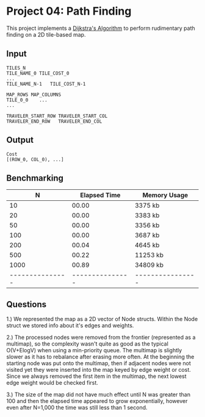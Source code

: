 Project 04: Path Finding
========================

This project implements a [Dijkstra's Algorithm] to perform rudimentary path
finding on a 2D tile-based map.

[Dijkstra's Algorithm]: https://en.wikipedia.org/wiki/Dijkstra%27s_algorithm


Input
-----

    TILES_N
    TILE_NAME_0	TILE_COST_0
    ...
    TILE_NAME_N-1	TILE_COST_N-1

    MAP_ROWS MAP_COLUMNS
    TILE_0_0    ...
    ...

    TRAVELER_START_ROW TRAVELER_START_COL
    TRAVELER_END_ROW   TRAVELER_END_COL

Output
------

    Cost
    [(ROW_0, COL_0), ...]

Benchmarking 
-------------

| N             | Elapsed Time  | Memory Usage   |
|---------------|---------------|----------------|
| 10            | 00.00         | 3375 kb        |
| 20            | 00.00         | 3383 kb        |
| 50            | 00.00         | 3356 kb        |
| 100           | 00.00         | 3687 kb        |
| 200           | 00.04         | 4645 kb        |
| 500           | 00.22         | 11253 kb       |
| 1000          | 00.89         | 34809 kb       |
|---------------|---------------|----------------|

Questions
---------
1.) We represented the map as a 2D vector of Node structs. Within the Node struct we stored info about it's edges and weights. 

2.) The processed nodes were removed from the frontier (represented as a multimap), so the complexity wasn't quite as good as the typical O(V+ElogV) when using a min-priority queue. The multimap is slightly slower as it has to rebalance after erasing more often. At the beginning the starting node was put onto the multimap, then if adjacent nodes were not visited yet they were inserted into the map keyed by edge weight or cost. Since we always removed the first item in the multimap, the next lowest edge weight would be checked first.   

3.) The size of the map did not have much effect until N was greater than 100 and then the elapsed time appeared to grow exponentially, however even after N=1,000 the time was still less than 1 second. 
